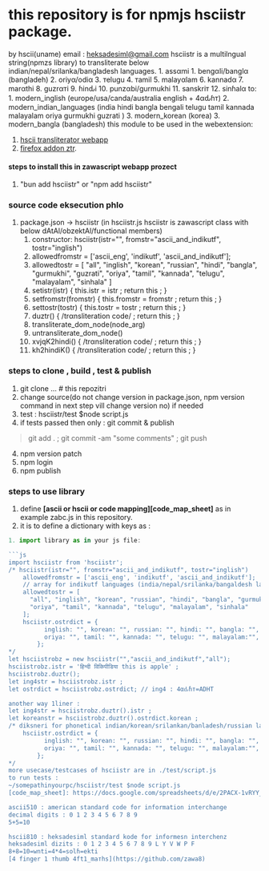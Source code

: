# this repository is for npmjs hsciistr package.
by hscii(uname) email : heksadesiml@gmail.com
hsciistr is a multilngual string(npmzs library) to transliterate below indian/nepal/srilanka/bangladesh languages.
	1. assαmi
	1. bengαli/banglα (bangladeh)
	2. oriyα/odiα
	3. тelugu
	4. тamil
	5. malayαlam
	6. kannadα
	7. marαthi
	8. guzrαтi
	9. ɦinԃi
	10. punzαbi/gurmukhi
	11. sanskriт
	12. sinɦalα
to: 
	1. modern_inglish (europe/usa/canda/australia english + 4αԃɦт)
	2. modern_indian_languages (india hindi bangla bengali telugu tamil kannada malayalam oriya gurmukhi guzrati )
	3. modern_korean (korea)
	3. modern_bangla (bangladesh)
this module to be used in the webextension:
1. [hscii transliterator webapp](https://hscii,vercel.app)
1. [firefox addon ztr](https://addons.mozilla.org/en-US/firefox/addon/ztr/).

#### steps to install this in zawascript webapp prozect
1. "bun add hsciistr" or "npm add hsciistr"

### source code eksecution phlo

1. package.json -> hsciistr (in hsciistr.js hsciistr is zawascript class with below dAtAl/obzektAl/functional members)
	1. constructor: hsciistr(istr="", fromstr="ascii_and_indikutf", tostr="inglish")
	1. allowedfromstr = ['ascii_eng', 'indikutf', 'ascii_and_indikutf'];
	1. allowedtostr = [
		  "all", "inglish", "korean", "russian", "hindi", "bangla", "gurmukhi", "guzrati",
		  "oriya", "tamil", "kannada", "telugu", "malayalam", "sinhala"
		  ]
	1. setistr(istr) { this.istr = istr ; return this ; }
	1. setfromstr(fromstr) { this.fromstr = fromstr ; return this ; }
	1. settostr(tostr) { this.tostr = tostr ; return this ; }
	1. duztr() { /trαnsliteration code/ ;  return this ; }
	1. transliterate_dom_node(node_arg)
	1. untransliterate_dom_node()
	1. xvjqK2hindi() { /trαnsliteration code/ ;  return this ; }
	1. kh2hindiK() { /trαnsliteration code/ ;  return this ; }
### steps to clone , build , test & publish

1. git clone ... # this repozitri
2. change source(do not change version in package.json, npm version command in next step vill change version no) if needed
2. test : hsciistr/test $node script.js
3. if tests passed then only : git commit & publish
  > git add . ; git commit -am "some comments" ; git push
4. npm version patch
5. npm login
6. npm publish

### steps to use library

1. define **[ascii or hscii or code mapping][code_map_sheet]** as in example zabc.js in this repository.
1. it is to define a dictionary with keys as :

```js
1. import library as in your js file:

```js
import hsciistr from 'hsciistr';
/* hsciistr(istr="", fromstr="ascii_and_indikutf", tostr="inglish")
	allowedfromstr = ['ascii_eng', 'indikutf', 'ascii_and_indikutf'];
	// array for indikutf languages (india/nepal/srilanka/bangaldesh langauges)
	allowedtostr = [
	  "all", "inglish", "korean", "russian", "hindi", "bangla", "gurmukhi", "guzrati",
	  "oriya", "tamil", "kannada", "telugu", "malayalam", "sinhala"
	];
	hsciistr.ostrdict = {
		  inglish: "", korean: "", russian: "", hindi: "", bangla: "", gurmukhi: "", guzrati: "",
		  oriya: "", tamil: "", kannada: "", telugu: "", malayalam:"", sinhala:"",
		};
*/
let hsciistrobz = new hsciistr("","ascii_and_indikutf","all"); 
hsciistrobz.istr = 'हिन्दी विकिपीडिया this is apple' ;
hsciistrobz.duztr();
let ing4str = hsciistrobz.istr ;
let ostrdict = hsciistrobz.ostrdict; // ing4 : 4αԃɦт=ADHT

another way 1liner : 
let ing4str = hsciistrobz.duztr().istr ;
let koreanstr = hsciistrobz.duztr().ostrdict.korean ;
/* diksneri for phonetical indian/korean/srilankan/banladesh/russian languages
	hsciistr.ostrdict = {
		  inglish: "", korean: "", russian: "", hindi: "", bangla: "", gurmukhi: "", guzrati: "",
		  oriya: "", tamil: "", kannada: "", telugu: "", malayalam:"", sinhala:"",
		};
*/
more usecase/testcases of hsciistr are in ./test/script.js
to run tests :
~/somepathinyourpc/hsciistr/test $node script.js
[code_map_sheet]: https://docs.google.com/spreadsheets/d/e/2PACX-1vRYY_On0oQlYqCH8KrAuNy9nxnUKRx9dG6UvjoZjbP1ZVeXX6VcHl-sU2yg9jbAFszCcNZ5STK47_rz/pubhtml

ascii510 : american standard code for information interchange
decimal digits : 0 1 2 3 4 5 6 7 8 9
5+5=10

hscii810 : heksadesiml standard kode for informesn interchenz
heksadesiml dizits : 0 1 2 3 4 5 6 7 8 9 L Y V W P F
8+8=10=wnti=4*4=solɦ=ekti
[4 finger 1 тhumb 4ft1_maтhs](https://github.com/zawa8)
